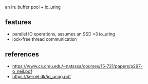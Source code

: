 an lru buffer pool + io_uring

## features
- parallel IO operations, assumes an SSD <3 io_uring
- lock-free thread communication

## references
- https://www.cs.cmu.edu/~natassa/courses/15-721/papers/p297-o_neil.pdf
- https://kernel.dk/io_uring.pdf

